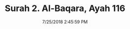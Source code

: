---
title       : "Surah 2. Al-Baqara, Ayah 116"
date        : 7/25/2018 2:45:59 PM
draft       : false
type        : "quran"
layout      : "compare"
BookCode    : "CMP"
SurahNumber : "2"
AyahNumber  : "116"
TotalAyah   : "286"
---
